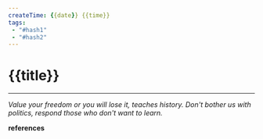 ```yaml
---
createTime: {{date}} {{time}}
tags: 
 - "#hash1" 
 - "#hash2"
---
```


# {{title}}


---
*Value your freedom or you will lose it, teaches history. Don't bother us with politics, respond those who don't want to learn.*

**references**



